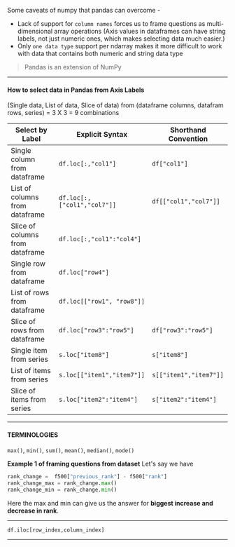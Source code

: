 Some caveats of numpy that pandas can overcome -
* Lack of support for `column names` forces us to frame questions as multi-dimensional array operations (Axis values in dataframes can have string labels, not just numeric ones, which makes selecting data much easier.)
* Only `one data type` support per ndarray makes it more difficult to work with data that contains both numeric and string data type

> Pandas is an extension of NumPy
---
#### How to select data in Pandas from Axis Labels
(Single data, List of data, Slice of data) from (dataframe columns, datafram rows, series) = 3 X 3 = 9 combinations

Select by Label	                | Explicit Syntax             | Shorthand Convention
------------------------------- | --------------------------- | --------------------
Single column from dataframe    | `df.loc[:,"col1"]`          | `df["col1"]`
List of columns from dataframe	| `df.loc[:,["col1","col7"]]` | `df[["col1","col7"]]`
Slice of columns from dataframe	| `df.loc[:,"col1":"col4"]`   | 
Single row from dataframe	    | `df.loc["row4"]`            | 
List of rows from dataframe	    | `df.loc[["row1", "row8"]]`  | 
Slice of rows from dataframe    | `df.loc["row3":"row5"]`     | `df["row3":"row5"]`
Single item from series	        | `s.loc["item8"]`            | `s["item8"]`
List of items from series       | `s.loc[["item1","item7"]]`  | `s[["item1","item7"]]`
Slice of items from series      | `s.loc["item2":"item4"]`    | `s["item2":"item4"]` 

---

#### TERMINOLOGIES
`max()`, `min()`, `sum()`, `mean()`, `median()`, `mode()`

__Example 1 of framing questions from dataset__
Let's say we have
```python
rank_change =  f500["previous_rank"] - f500["rank"]
rank_change_max = rank_change.max()
rank_change_min = rank_change.min()
```
Here the max and min can give us the answer for __biggest increase and decrease in rank__.

---
```
df.iloc[row_index,column_index]
```
---


